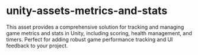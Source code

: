 # unity-assets-metrics-and-stats
 This asset provides a comprehensive solution for tracking and managing game metrics and stats in Unity, including scoring, health management, and timers. Perfect for adding robust game performance tracking and UI feedback to your project.
